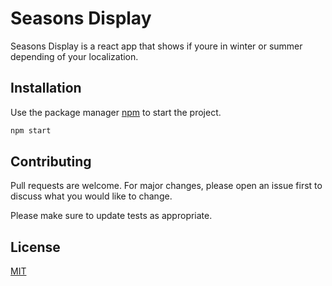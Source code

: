 # Seasons Display

Seasons Display is a react app that shows if youre in winter or summer depending of your localization.
## Installation

Use the package manager [npm](npm) to start the project.
```bash
npm start
```

## Contributing
Pull requests are welcome. For major changes, please open an issue first to discuss what you would like to change.

Please make sure to update tests as appropriate.

## License
[MIT](https://choosealicense.com/licenses/mit/)